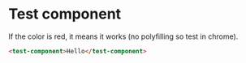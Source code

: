 # Test component

If the color is red, it means it works (no polyfilling so test in chrome).

<!--
```
    <custom-element-demo>
        <template>
            <script src="test-component.bundle.js"></script>
            <next-code-block></next-code-block>
        </template>
    </custom-element-demo>
```
-->
```html
<test-component>Hello</test-component>
```